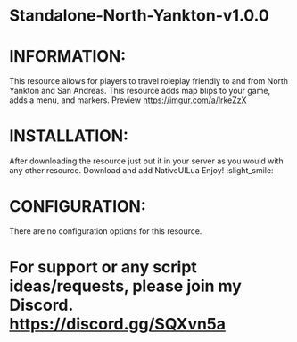 # Standalone-North-Yankton-v1.0.0
# INFORMATION: 
This resource allows for players to travel roleplay friendly to and from North Yankton and San Andreas. This resource adds map blips to your game, adds a menu, and markers.
Preview
https://imgur.com/a/lrkeZzX
# INSTALLATION: 
After downloading the resource just put it in your server as you would with any other resource.
Download and add NativeUILua
Enjoy! :slight_smile:

# CONFIGURATION: 
There are no configuration options for this resource.

# For support or any script ideas/requests, please join my Discord. https://discord.gg/SQXvn5a
